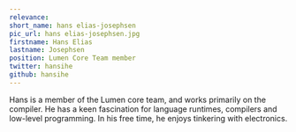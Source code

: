 ```yaml
---
relevance: 
short_name: hans elias-josephsen
pic_url: hans elias-josephsen.jpg
firstname: Hans Elias
lastname: Josephsen
position: Lumen Core Team member
twitter: hansihe
github: hansihe
---
```

<p>Hans is a member of the Lumen core team, and works primarily on the compiler. He has a keen fascination for language runtimes, compilers and low-level programming. In his free time, he enjoys tinkering with electronics.
</p>
